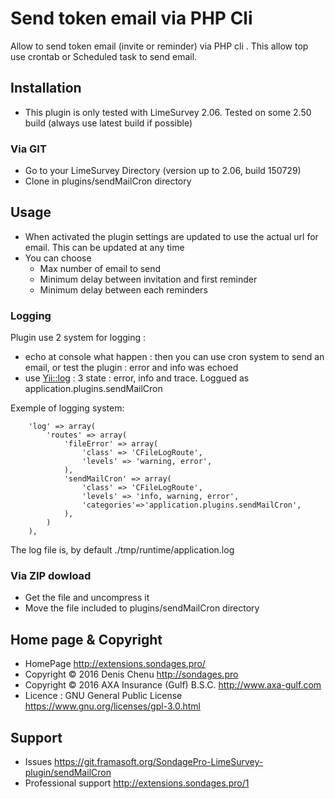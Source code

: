 # Send token email via PHP Cli
Allow to send token email (invite or reminder) via PHP cli . This allow top use crontab or Scheduled task to send email.

## Installation

- This plugin is only tested with LimeSurvey 2.06. Tested on some 2.50 build (always use latest build if possible)

### Via GIT
- Go to your LimeSurvey Directory (version up to 2.06, build 150729)
- Clone in plugins/sendMailCron directory

## Usage

- When activated the plugin settings are updated to use the actual url for email. This can be updated at any time
- You can choose
  - Max number of email to send
  - Minimum delay between invitation and first reminder
  - Minimum delay between each reminders

### Logging
Plugin use 2 system for logging :
- echo at console what happen : then you can use cron system to send an email, or test the plugin : error and info was echoed
- use [Yii::log](http://www.yiiframework.com/doc/guide/1.1/en/topics.logging) : 3 state : error, info and trace. Loggued as application.plugins.sendMailCron

Exemple of logging system:
````
    'log' => array(
        'routes' => array(
            'fileError' => array(
                'class' => 'CFileLogRoute',
                'levels' => 'warning, error',
            ),
            'sendMailCron' => array(
                'class' => 'CFileLogRoute',
                'levels' => 'info, warning, error',
                'categories'=>'application.plugins.sendMailCron',
            ),
        )
    ),
````
The log file is, by default ./tmp/runtime/application.log

### Via ZIP dowload
- Get the file and uncompress it
- Move the file included to plugins/sendMailCron directory

## Home page & Copyright
- HomePage <http://extensions.sondages.pro/>
- Copyright © 2016 Denis Chenu <http://sondages.pro>
- Copyright © 2016 AXA Insurance (Gulf) B.S.C. <http://www.axa-gulf.com>
- Licence : GNU General Public License <https://www.gnu.org/licenses/gpl-3.0.html>

## Support
- Issues <https://git.framasoft.org/SondagePro-LimeSurvey-plugin/sendMailCron>
- Professional support <http://extensions.sondages.pro/1>
